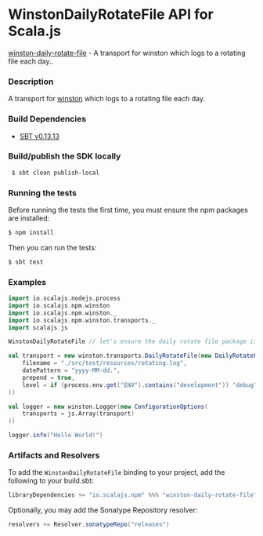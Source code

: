 WinstonDailyRotateFile API for Scala.js
================================
[winston-daily-rotate-file](https://www.npmjs.com/package/winston-daily-rotate-file) - A transport for winston which logs to a rotating file each day..

### Description

A transport for [winston](https://github.com/scalajs-io/winston) which logs to a rotating file each day.

### Build Dependencies


* [SBT v0.13.13](http://www.scala-sbt.org/download.html)

### Build/publish the SDK locally

```bash
 $ sbt clean publish-local
```

### Running the tests

Before running the tests the first time, you must ensure the npm packages are installed:

```bash
$ npm install
```

Then you can run the tests:

```bash
$ sbt test
```

### Examples

```scala
import io.scalajs.nodejs.process
import io.scalajs.npm.winston
import io.scalajs.npm.winston._
import io.scalajs.npm.winston.transports._
import scalajs.js

WinstonDailyRotateFile // let's ensure the daily rotate file package is loaded

val transport = new winston.transports.DailyRotateFile(new DailyRotateFileOptions(
    filename = "./src/test/resources/rotating.log",
    datePattern = "yyyy-MM-dd.",
    prepend = true,
    level = if (process.env.get("ENV").contains("development")) "debug" else "info"
))

val logger = new winston.Logger(new ConfigurationOptions(
    transports = js.Array(transport)
))

logger.info("Hello World!")
```

### Artifacts and Resolvers

To add the `WinstonDailyRotateFile` binding to your project, add the following to your build.sbt:  

```sbt
libraryDependencies += "io.scalajs.npm" %%% "winston-daily-rotate-file" % "1.4.4-2"
```

Optionally, you may add the Sonatype Repository resolver:

```sbt   
resolvers += Resolver.sonatypeRepo("releases") 
```
